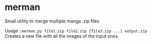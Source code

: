 # merman
Small utility to merge multiple manga .zip files

Usage : `merman.py file1.zip file2.zip [file3.zip ...] output.zip`  
Creates a new file with all the images of the input ones.
